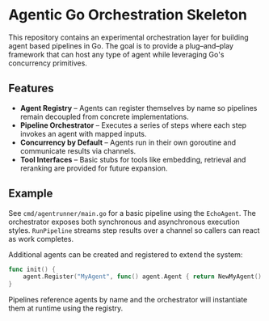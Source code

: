 # Agentic Go Orchestration Skeleton

This repository contains an experimental orchestration layer for building agent based pipelines in Go. The goal is to provide a plug–and–play framework that can host any type of agent while leveraging Go's concurrency primitives.

## Features

- **Agent Registry** – Agents can register themselves by name so pipelines remain decoupled from concrete implementations.
- **Pipeline Orchestrator** – Executes a series of steps where each step invokes an agent with mapped inputs.
- **Concurrency by Default** – Agents run in their own goroutine and communicate results via channels.
- **Tool Interfaces** – Basic stubs for tools like embedding, retrieval and reranking are provided for future expansion.

## Example

See `cmd/agentrunner/main.go` for a basic pipeline using the `EchoAgent`. The orchestrator exposes both synchronous and asynchronous execution styles. `RunPipeline` streams step results over a channel so callers can react as work completes.

Additional agents can be created and registered to extend the system:

```go
func init() {
    agent.Register("MyAgent", func() agent.Agent { return NewMyAgent() })
}
```

Pipelines reference agents by name and the orchestrator will instantiate them at runtime using the registry.

